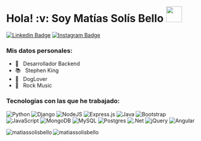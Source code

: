 <h1>Hola! :v: Soy Matías Solís Bello <img src = "https://media.giphy.com/media/v1.Y2lkPTc5MGI3NjExZTRyNXV4ZXU1bDIzdHlpZnNlNWxnZGRiMGt1OWx1NjdkdmZrbDUyZSZlcD12MV9pbnRlcm5hbF9naWZfYnlfaWQmY3Q9cw/UVG0BN8TOMKkPOJS6e/giphy.gif" width = 42px  height= 42px> </h1> 

[![Linkedin Badge](https://img.shields.io/badge/-LinkedIn-0e76a8?style=flat-square&logo=Linkedin&logoColor=white)](https://www.linkedin.com/in/matiassolis/)
[![Instagram Badge](https://img.shields.io/badge/-Instagram-e4405f?style=flat-square&logo=Instagram&logoColor=white)](https://www.instagram.com/matias.solisbello/?hl=es-la)

### Mis datos personales: 
- :pushpin: &nbsp; Desarrollador Backend
- :books: &nbsp; Stephen King 
- :dog: &nbsp; DogLover 
- :metal: &nbsp; Rock Music 

### Tecnologías con las que he trabajado:
![Python](https://img.shields.io/badge/python-3670A0?style=for-the-badge&logo=python&logoColor=ffdd54)
![Django](https://img.shields.io/badge/django-%23092E20.svg?style=for-the-badge&logo=django&logoColor=white)
![NodeJS](https://img.shields.io/badge/node.js-6DA55F?style=for-the-badge&logo=node.js&logoColor=white)
![Express.js](https://img.shields.io/badge/express.js-%23404d59.svg?style=for-the-badge&logo=express&logoColor=%2361DAFB)
![Java](https://img.shields.io/badge/java-%23ED8B00.svg?style=for-the-badge&logo=openjdk&logoColor=white)
![Bootstrap](https://img.shields.io/badge/bootstrap-%238511FA.svg?style=for-the-badge&logo=bootstrap&logoColor=white)
![JavaScript](https://img.shields.io/badge/javascript-%23323330.svg?style=for-the-badge&logo=javascript&logoColor=%23F7DF1E)
![MongoDB](https://img.shields.io/badge/MongoDB-%234ea94b.svg?style=for-the-badge&logo=mongodb&logoColor=white)
![MySQL](https://img.shields.io/badge/mysql-%2300f.svg?style=for-the-badge&logo=mysql&logoColor=white)
![Postgres](https://img.shields.io/badge/postgres-%23316192.svg?style=for-the-badge&logo=postgresql&logoColor=white)
![.Net](https://img.shields.io/badge/.NET-5C2D91?style=for-the-badge&logo=.net&logoColor=white)
![jQuery](https://img.shields.io/badge/jquery-%230769AD.svg?style=for-the-badge&logo=jquery&logoColor=white)
![Angular](https://img.shields.io/badge/angular-%23DD0031.svg?style=for-the-badge&logo=angular&logoColor=white)

<p><img align="left" src="https://github-readme-stats.vercel.app/api/top-langs?username=matiassolisbello&show_icons=true&locale=en&layout=compact&hide=jupyter%20notebook" alt="matiassolisbello" /></p>
<p><img align="center" src="https://github-readme-streak-stats.herokuapp.com/?user=matiassolisbello&" alt="matiassolisbello" /></p>

